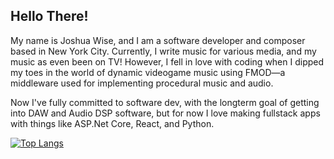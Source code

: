 ## Hello There!

My name is Joshua Wise, and I am a software developer and composer based in New York City. Currently, I write music for various media, and my music as even been on TV! However, I fell in love with coding when I dipped my toes in the world of dynamic videogame music using FMOD—a middleware used for implementing procedural music and audio. 

Now I've fully committed to software dev, with the longterm goal of getting into DAW and Audio DSP software, but for now I love making fullstack apps with things like ASP.Net Core, React, and Python.  

[![Top Langs](https://github-readme-stats-git-masterrstaa-rickstaa.vercel.app/api/top-langs/?username=joshthecomposer&theme=dark&hide=html,css&layout=compact&langs_count=4)](https://github.com/anuraghazra/github-readme-stats)
